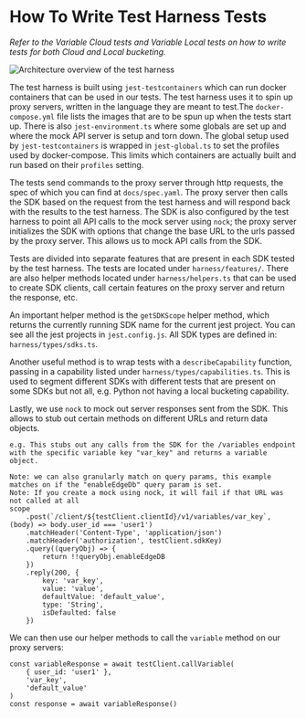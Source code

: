 # How To Write Test Harness Tests

_Refer to the Variable Cloud tests and Variable Local tests on how to write tests for both Cloud and Local bucketing._

![Architecture overview of the test harness](https://user-images.githubusercontent.com/10345366/211103174-93507d88-814f-4177-bbb3-392830e6a280.png)

The test harness is built using `jest-testcontainers` which can run docker containers that can be used in our tests. The test harness uses it to spin up
proxy servers, written in the language they are meant to test.The `docker-compose.yml` file lists the images that are to be spun up when the tests start up.
There is also `jest-environment.ts` where some globals are set up and where the mock API server is setup and torn down. The global setup used by `jest-testcontainers` is wrapped in `jest-global.ts` to set the profiles used by docker-compose. This limits which containers are actually built and run based on their `profiles` setting.

The tests send commands to the proxy server through http requests, the spec of which you can find at `docs/spec.yaml`. The proxy server then calls the SDK based on the request from the test harness and will respond back with the results to the test harness. The SDK is also configured by the test harness to point all API calls to the mock server using `nock`; the proxy server initializes the SDK with options that change the base URL to the urls passed by the proxy server. This allows us to mock API calls from the SDK.

Tests are divided into separate features that are present in each SDK tested by the test harness. The tests are located under
`harness/features/`. There are also helper methods located under `harness/helpers.ts` that can be used to create SDK clients, call certain
features on the proxy server and return the response, etc.

An important helper method is the `getSDKScope` helper method, which returns the currently running SDK name for the current jest project. 
You can see all the jest projects in `jest.config.js`. All SDK types are defined in: `harness/types/sdks.ts`.

Another useful method is to wrap tests with a `describeCapability` function, passing in a capability listed under `harness/types/capabilities.ts`. 
This is used to segment different SDKs with different tests that are present on some SDKs but not all, e.g. Python not having a local bucketing capability.

Lastly, we use `nock` to mock out server responses sent from the SDK. This allows to stub out certain methods on different URLs and return data objects.

```
e.g. This stubs out any calls from the SDK for the /variables endpoint with the specific variable key "var_key" and returns a variable object.

Note: we can also granularly match on query params, this example matches on if the "enableEdgeDb" query param is set.
Note: If you create a mock using nock, it will fail if that URL was not called at all
scope
    .post(`/client/${testClient.clientId}/v1/variables/var_key`, (body) => body.user_id === 'user1')
    .matchHeader('Content-Type', 'application/json')
    .matchHeader('authorization', testClient.sdkKey)
    .query((queryObj) => {
        return !!queryObj.enableEdgeDB
    })
    .reply(200, {
        key: 'var_key',
        value: 'value',
        defaultValue: 'default_value',
        type: 'String',
        isDefaulted: false
    })
```

We can then use our helper methods to call the `variable` method on our proxy servers: 
```
const variableResponse = await testClient.callVariable(
    { user_id: 'user1' },
    'var_key',
    'default_value'
)
const response = await variableResponse()
```
